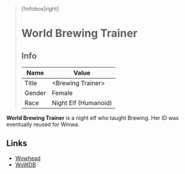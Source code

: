 > [!infobox|right]
> # World Brewing Trainer
> ## Info
> | Name |  Value |
> |---|---|
> | Title | &lt;Brewing Trainer>
> | Gender | Female |
> | Race | Night Elf (Humanoid) |

**World Brewing Trainer** is a night elf who taught Brewing. Her ID was eventually reused for Winwa. 

## Links

- [Wowhead](https://www.wowhead.com/npc=5034)
- [WoWDB](https://www.wowdb.com/npcs/5034)